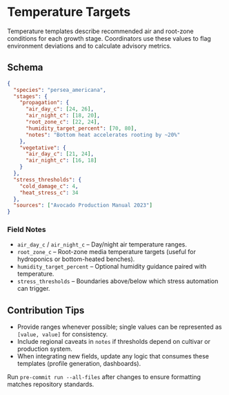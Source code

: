 ﻿# Temperature Targets

Temperature templates describe recommended air and root-zone conditions for each growth stage. Coordinators use these values to flag environment deviations and to calculate advisory metrics.

## Schema

```json
{
  "species": "persea_americana",
  "stages": {
    "propagation": {
      "air_day_c": [24, 26],
      "air_night_c": [18, 20],
      "root_zone_c": [22, 24],
      "humidity_target_percent": [70, 80],
      "notes": "Bottom heat accelerates rooting by ~20%"
    },
    "vegetative": {
      "air_day_c": [21, 24],
      "air_night_c": [16, 18]
    }
  },
  "stress_thresholds": {
    "cold_damage_c": 4,
    "heat_stress_c": 34
  },
  "sources": ["Avocado Production Manual 2023"]
}
```

### Field Notes

- `air_day_c` / `air_night_c` – Day/night air temperature ranges.
- `root_zone_c` – Root-zone media temperature targets (useful for hydroponics or bottom-heated benches).
- `humidity_target_percent` – Optional humidity guidance paired with temperature.
- `stress_thresholds` – Boundaries above/below which stress automation can trigger.

## Contribution Tips

- Provide ranges whenever possible; single values can be represented as `[value, value]` for consistency.
- Include regional caveats in `notes` if thresholds depend on cultivar or production system.
- When integrating new fields, update any logic that consumes these templates (profile generation, dashboards).

Run `pre-commit run --all-files` after changes to ensure formatting matches repository standards.
